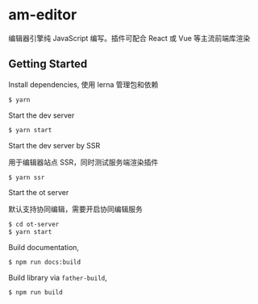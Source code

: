 # am-editor

编辑器引擎纯 JavaScript 编写。插件可配合 React 或 Vue 等主流前端库渲染

## Getting Started

Install dependencies,
使用 lerna 管理包和依赖

```bash
$ yarn
```

Start the dev server

```bash
$ yarn start
```

Start the dev server by SSR

用于编辑器站点 SSR，同时测试服务端渲染插件

```bash
$ yarn ssr
```

Start the ot server

默认支持协同编辑，需要开启协同编辑服务

```bash
$ cd ot-server
$ yarn start
```

Build documentation,

```bash
$ npm run docs:build
```

Build library via `father-build`,

```bash
$ npm run build
```
